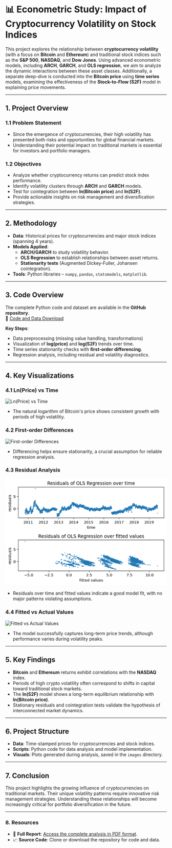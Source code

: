 # 📊 **Econometric Study: Impact of Cryptocurrency Volatility on Stock Indices**

This project explores the relationship between **cryptocurrency volatility** (with a focus on **Bitcoin** and **Ethereum**) and traditional stock indices such as the **S&P 500**, **NASDAQ**, and **Dow Jones**. Using advanced econometric models, including **ARCH**, **GARCH**, and **OLS regression**, we aim to analyze the dynamic interactions between these asset classes. Additionally, a separate deep-dive is conducted into the **Bitcoin price** using **time series** models, examining the effectiveness of the **Stock-to-Flow (S2F)** model in explaining price movements.

---

## **1. Project Overview**

### **1.1 Problem Statement**
- Since the emergence of cryptocurrencies, their high volatility has presented both risks and opportunities for global financial markets.
- Understanding their potential impact on traditional markets is essential for investors and portfolio managers.

### **1.2 Objectives**
- Analyze whether cryptocurrency returns can predict stock index performance.
- Identify volatility clusters through **ARCH** and **GARCH** models.
- Test for cointegration between **ln(Bitcoin price)** and **ln(S2F)**.
- Provide actionable insights on risk management and diversification strategies.

---

## **2. Methodology**

- **Data**: Historical prices for cryptocurrencies and major stock indices (spanning 4 years).
- **Models Applied**:
    - **ARCH/GARCH** to study volatility behavior.
    - **OLS Regression** to establish relationships between asset returns.
    - **Stationarity tests** (Augmented Dickey-Fuller, Johansen cointegration).
- **Tools**: Python libraries – `numpy`, `pandas`, `statsmodels`, `matplotlib`.

---

## **3. Code Overview**

The complete Python code and dataset are available in the **GitHub repository**.  
📎 [Code and Data Download](./path/to/code_and_data)

**Key Steps**:
- Data preprocessing (missing value handling, transformations)
- Visualization of **log(price)** and **log(S2F)** trends over time.
- Time series stationarity checks with **first-order differencing**.
- Regression analysis, including residual and volatility diagnostics.

---

## **4. Key Visualizations**

### **4.1 Ln(Price) vs Time**
![Ln(Price) vs Time](./images/ln_price_vs_time.png)
- The natural logarithm of Bitcoin's price shows consistent growth with periods of high volatility.

### **4.2 First-order Differences**
![First-order Differences](./images/first_diff.png)
- Differencing helps ensure stationarity, a crucial assumption for reliable regression analysis.

### **4.3 Residual Analysis**
![Residual Analysis](/image/residual_ols_regression.png)
- Residuals over time and fitted values indicate a good model fit, with no major patterns violating assumptions.

### **4.4 Fitted vs Actual Values**
![Fitted vs Actual Values](./images/fitted_vs_actual.png)
- The model successfully captures long-term price trends, although performance varies during volatility peaks.

---

## **5. Key Findings**

- **Bitcoin** and **Ethereum** returns exhibit correlations with the **NASDAQ** index.
- Periods of high crypto volatility often correspond to shifts in capital toward traditional stock markets.
- The **ln(S2F)** model shows a long-term equilibrium relationship with **ln(Bitcoin price)**.
- Stationary residuals and cointegration tests validate the hypothesis of interconnected market dynamics.

---

## **6. Project Structure**

- **Data**: Time-stamped prices for cryptocurrencies and stock indices.
- **Scripts**: Python code for data analysis and model implementation.
- **Visuals**: Plots generated during analysis, saved in the `images` directory.

---

## **7. Conclusion**

This project highlights the growing influence of cryptocurrencies on traditional markets. Their unique volatility patterns require innovative risk management strategies. Understanding these relationships will become increasingly critical for portfolio diversification in the future.

---

### **8. Resources**

- 📄 **Full Report**: [Access the complete analysis in PDF format](crypto_presentation.pdf).  
- 📈 **Source Code**: Clone or download the repository for code and data.  
